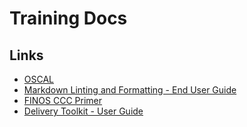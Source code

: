 # Training Docs

## Links

- [OSCAL](/docs/resources/training/oscal/oscal.md)
- [Markdown Linting and Formatting - End User Guide](user_guides/linting_and_formatting.md)
- [FINOS CCC Primer](./FINOS-CCC-Primer-June-2024.pdf)
- [Delivery Toolkit - User Guide](user_guides/delivery_toolkit.md)
